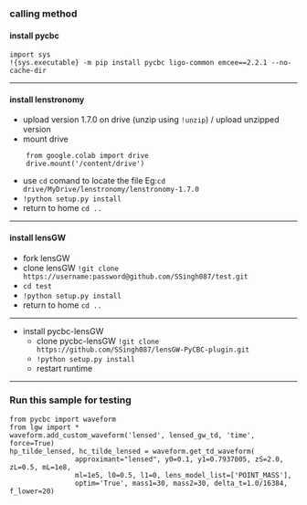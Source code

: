 ### calling method

#### install pycbc
```
import sys
!{sys.executable} -m pip install pycbc ligo-common emcee==2.2.1 --no-cache-dir
```
<hr>

#### install lenstronomy
  - upload version 1.7.0 on drive (unzip using `!unzip`) / upload unzipped version
  - mount drive
```
    from google.colab import drive
    drive.mount('/content/drive')
  ```
  - use `cd` comand to locate the file Eg:`cd drive/MyDrive/lenstronomy/lenstronomy-1.7.0`
  - `!python setup.py install`
  - return to home `cd ..`
 <HR>

#### install lensGW
  - fork lensGW 
  - clone lensGW `!git clone https://username:password@github.com/SSingh087/test.git`
  - `cd test`
  - `!python setup.py install`
  - return to home `cd ..`
  
<hr>

- install pycbc-lensGW
  - clone pycbc-lensGW `!git clone https://github.com/SSingh087/lensGW-PyCBC-plugin.git`
  - `!python setup.py install`
  - restart runtime

<hr>

### Run this sample for testing

```
from pycbc import waveform
from lgw import *
waveform.add_custom_waveform('lensed', lensed_gw_td, 'time', force=True)
hp_tilde_lensed, hc_tilde_lensed = waveform.get_td_waveform(
                approximant="lensed", y0=0.1, y1=0.7937005, zS=2.0, zL=0.5, mL=1e8,
                ml=1e5, l0=0.5, l1=0, lens_model_list=['POINT_MASS'],
                optim='True', mass1=30, mass2=30, delta_t=1.0/16384, f_lower=20)
```
